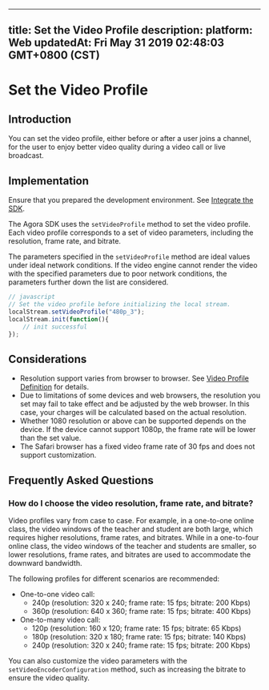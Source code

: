 
---
title: Set the Video Profile
description: 
platform: Web
updatedAt: Fri May 31 2019 02:48:03 GMT+0800 (CST)
---
# Set the Video Profile
## Introduction

You can set the video profile, either before or after a user joins a channel, for the user to enjoy better video quality during a video call or live broadcast.

## Implementation

Ensure that you prepared the development environment. See [Integrate the SDK](../../en/Interactive%20Broadcast/web_prepare.md).

The Agora SDK uses the `setVideoProfile` method to set the video profile. Each video profile corresponds to a set of video parameters, including the resolution, frame rate, and bitrate.

The parameters specified in the `setVideoProfile` method are ideal values under ideal network conditions. If the video engine cannot render the video with the specified parameters due to poor network conditions, the parameters further down the list are considered.

```javascript
// javascript
// Set the video profile before initializing the local stream.
localStream.setVideoProfile("480p_3");
localStream.init(function(){
	// init successful
});
```

## Considerations
* Resolution support varies from browser to browser. See [Video Profile Definition](https://docs.agora.io/en/Interactive%20Broadcast/API%20Reference/web/interfaces/agorartc.stream.html#setvideoprofile) for details.
* Due to limitations of some devices and web browsers, the resolution you set may fail to take effect and be adjusted by the web browser. In this case, your charges will be calculated based on the actual resolution.
* Whether 1080 resolution or above can be supported depends on the device. If the device cannot support 1080p, the frame rate will be lower than the set value.
* The Safari browser has a fixed video frame rate of 30 fps and does not support customization.

## Frequently Asked Questions
### How do I choose the video resolution, frame rate, and bitrate?

Video profiles vary from case to case. For example, in a one-to-one online class, the video windows of the teacher and student are both large, which requires higher resolutions, frame rates, and bitrates. While in a one-to-four online class, the video windows of the teacher and students are smaller, so lower resolutions, frame rates, and bitrates are used to accommodate the downward bandwidth.

 The following profiles for different scenarios are recommended:

- One-to-one video call: 
  - 240p (resolution: 320 x 240; frame rate: 15 fps; bitrate: 200 Kbps)
  - 360p (resolution: 640 x 360; frame rate: 15 fps; bitrate: 400 Kbps)
- One-to-many video call: 
  - 120p (resolution: 160 x 120; frame rate: 15 fps; bitrate: 65 Kbps)
  - 180p (resolution: 320 x 180; frame rate: 15 fps; bitrate: 140 Kbps)
  - 240p (resolution: 320 x 240; frame rate: 15 fps; bitrate: 200 Kbps) 

You can also customize the video parameters with the `setVideoEncoderConfiguration` method, such as increasing the bitrate to ensure the video quality.
